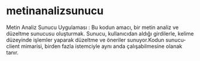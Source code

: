 # metinanalizsunucu
Metin Analiz Sunucu Uygulaması : Bu kodun amacı, bir metin analiz ve düzeltme sunucusu oluşturmak. Sunucu, kullanıcıdan aldığı girdilerle, kelime düzeyinde işlemler yaparak düzeltme ve öneriler sunuyor.Kodun sunucu-client mimarisi, birden fazla istemciyle aynı anda çalışabilmesine olanak tanır.
